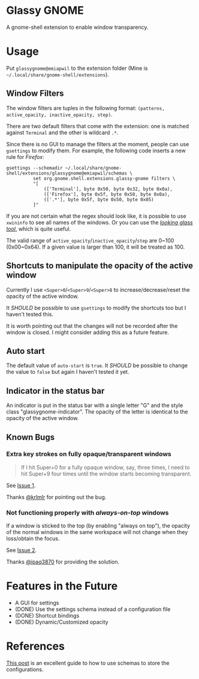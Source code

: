 # Glassy GNOME

A gnome-shell extension to enable window transparency.

# Usage

Put `glassygnome@emiapwil` to the extension folder (Mine is
`~/.local/share/gnome-shell/extensions`).

## Window Filters

The window filters are tuples in the following format: `(patterns,
active_opacity, inactive_opacity, step)`.

There are two default filters that come with the extension: one is matched
against `Terminal` and the other is wildcard `.*`.

Since there is no GUI to manage the filters at the moment, people can use
`gsettings` to modify them.  For example, the following code inserts a new rule
for *Firefox*:

~~~{.bash}
gsettings --schemadir ~/.local/share/gnome-shell/extensions/glassygnome@emiapwil/schemas \
          set org.gnome.shell.extensions.glassy-gnome filters \
	      "[
              (['Terminal'], byte 0x50, byte 0x32, byte 0x0a),
	          (['Firefox'], byte 0x5f, byte 0x50, byte 0x0a),
	          (['.*'], byte 0x5f, byte 0x50, byte 0x05)
          ]"
~~~

If you are not certain what the regex should look like, it is possible to use
`xwininfo` to see all names of the windows.  Or you can use the [*looking glass
tool*](looking-glass), which is quite useful.

The valid range of `active_opacity`/`inactive_opacity`/`step` are 0~100 (0x00~0x64).
If a given value is larger than 100, it will be treated as 100.

[looking-glass]: https://wiki.gnome.org/Projects/GnomeShell/LookingGlass

## Shortcuts to manipulate the opacity of the active window

Currently I use `<Super>0`/`<Super>9`/`<Super>8` to increase/decrease/reset the
opacity of the active window.

It *SHOULD* be possible to use `gsettings` to modify the shortcuts too but I
haven't tested this.

It is worth pointing out that the changes will not be recorded after the window
is closed.  I might consider adding this as a future feature.

## Auto start

The default value of `auto-start` is `true`.  It *SHOULD* be possible to change
the value to `false` but again I haven't tested it yet.

## Indicator in the status bar

An indicator is put in the status bar with a single letter "G" and the style
class "glassygnome-indicator".  The opacity of the letter is identical to the
opacity of the active window.

## Known Bugs

### Extra key strokes on fully opaque/transparent windows

> If I hit Super+0 for a fully opaque window, say, three times, I need to hit
> Super+9 four times until the window starts becoming transparent.

See [Issue 1][issue-1].

Thanks [@krlmlr](https://github.com/krlmlr) for pointing out the bug.

[issue-1]: https://github.com/emiapwil/glassy-gnome/issues/1

### Not functioning properly with *always-on-top* windows

If a window is sticked to the top (by enabling "always on top"), the opacity of
the normal windows in the same workspace will not change when they loss/obtain
the focus.

See [Issue 2][issue-2].

Thanks [@ipaq3870](https://github.com/ipaq3870) for providing the solution.

[issue-2]: https://github.com/emiapwil/glassy-gnome/issues/2

# Features in the Future

- A GUI for settings
- (DONE) Use the settings schema instead of a configuration file
- (DONE) Shortcut bindings
- (DONE) Dynamic/Customized opacity

# References

[This post][schema usage] is an excellent guide to how to use schemas to store
the configurations.

[schema usage]: http://www.mibus.org/2013/02/15/making-gnome-shell-plugins-save-their-config/
